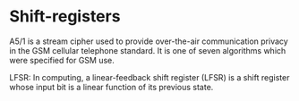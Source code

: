 # Shift-registers


A5/1 is a stream cipher used to provide over-the-air communication privacy in the GSM cellular telephone standard. It is one of seven algorithms which were specified for GSM use.


LFSR: In computing, a linear-feedback shift register (LFSR) is a shift register whose input bit is a linear function of its previous state.